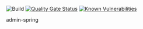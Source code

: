 ![Build](https://github.com/hunnor-dict/admin-spring/workflows/Build/badge.svg)
[![Quality Gate Status](https://sonarcloud.io/api/project_badges/measure?project=net.hunnor.dict%3Aadmin-spring&metric=alert_status)](https://sonarcloud.io/dashboard?id=net.hunnor.dict%3Aadmin-spring)
[![Known Vulnerabilities](https://snyk.io/test/github/hunnor-dict/admin-spring/badge.svg)](https://snyk.io/test/github/hunnor-dict/admin-spring)

admin-spring
